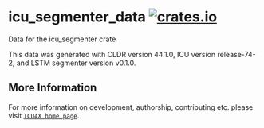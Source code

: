 # icu_segmenter_data [![crates.io](https://img.shields.io/crates/v/icu_segmenter_data)](https://crates.io/crates/icu_segmenter_data)

<!-- cargo-rdme start -->

Data for the icu_segmenter crate

This data was generated with CLDR version 44.1.0, ICU version release-74-2, and
LSTM segmenter version v0.1.0.

<!-- cargo-rdme end -->

## More Information

For more information on development, authorship, contributing etc. please visit [`ICU4X home page`](https://github.com/unicode-org/icu4x).
